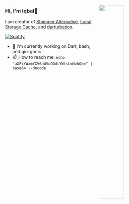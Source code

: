 <a href="#"><img src="[meow](https://res.cloudinary.com/dsj3e4obt/image/upload/v1752468279/Screenshot_2025-07-14_111326_vn1lds.png)" align="right" width="40%"></a>

### Hi, I'm Iqbal👋
I am creator of [Shimmer Alternative](https://pub.dev/packages/shimmer_alternative), [Local Storage Cache](https://pub.dev/packages/local_storage_cache), and [darturbation](https://github.com/mathtechstudio/darturbation).

[![Spotify](https://novatorem.bgstatic.vercel.app/api/spotify)](https://open.spotify.com/user/312jhimd3fjv2utzftuayfkl7bwa?si=642852a91dff4288)

- 🔭 I'm currently working on Dart, bash, and gin-gonic
- 📫 How to reach me: `echo "aXFiYWxmYXV6aWVuQGdtYWlsLmNvbQ==" | base64 --decode`
